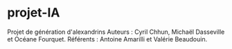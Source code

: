 # projet-IA
Projet de génération d'alexandrins 
Auteurs : Cyril Chhun, Michaël Dasseville et Océane Fourquet.
Référents : Antoine Amarilli et Valérie Beaudouin.
